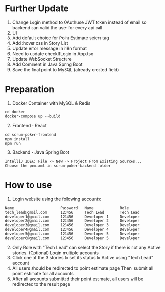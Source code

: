 # Further Update
1) Change Login method to OAuthuse JWT token instead of email so backend can valid the user for every api call
2) UI
3) Add default choice for Point Estimate select tag 
4) Add :hover css in Story List
5) Update error message in i18n format
6) Need to update checkIfLogin in App.tsx
7) Update WebSocket Structure
8) Add Comment in Java Spring Boot
9) Save the final point to MySQL (already created field)

# Preparation
1) Docker Container with MySQL & Redis
```
cd docker
docker-compose up --build
```
2) Frontend - React
```
cd scrum-poker-frontend
npm install
npm run
```
3) Backend - Java Spring Boot
```
IntelliJ IDEA: File -> New -> Project From Existing Sources...
Choose the pom.xml in scrum-poker-backend folder
```

# How to use
1) Login website using the following accounts:
```
Name                     Password   Name            Role
tech_lead@gmail.com      123456     Tech Lead       Tech Lead
developer1@gmail.com     123456     Developer 1     Developer
developer2@gmail.com     123456     Developer 2     Developer
developer3@gmail.com     123456     Developer 3     Developer
developer4@gmail.com     123456     Developer 4     Developer
developer5@gmail.com     123456     Developer 5     Developer
developer6@gmail.com     123456     Developer 5     Developer
```
2) Only Role with "Tech Lead" can select the Story if there is not any Active stories.
   (Optional) Login multiple accounts
3) Click one of the 3 stories to set its status to Active using "Tech Lead" account
4) All users should be redirected to point estimate page
   Then, submit all point estimate for all accounts
5) After all accounts submitted their point estimate, all users will be redirected to the result page
